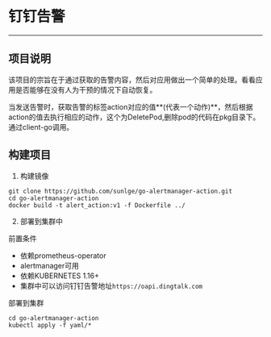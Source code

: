 # 钉钉告警
---
## 项目说明

该项目的宗旨在于通过获取的告警内容，然后对应用做出一个简单的处理。看看应用是否能够在没有人为干预的情况下自动恢复。

当发送告警时，获取告警的标签action对应的值**(代表一个动作)**，然后根据action的值去执行相应的动作，这个为DeletePod,删除pod的代码在pkg目录下。通过client-go调用。

## 构建项目
1. 构建镜像
```shell
git clone https://github.com/sunlge/go-alertmanager-action.git
cd go-alertmanager-action
docker build -t alert_action:v1 -f Dockerfile ../
```

2. 部署到集群中

前置条件
* 依赖prometheus-operator
* alertmanager可用
* 依赖KUBERNETES 1.16+
* 集群中可以访问钉钉告警地址`https://oapi.dingtalk.com`

部署到集群
```shell
cd go-alertmanager-action
kubectl apply -f yaml/*
```